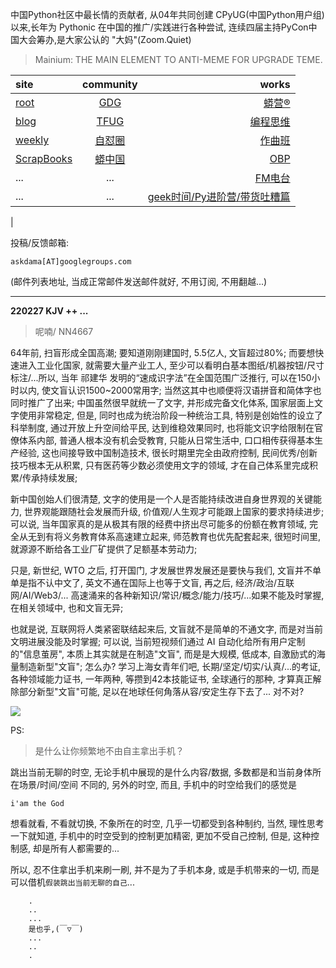 中国Python社区中最长情的贡献者, 从04年共同创建 CPyUG(中国Python用户组)以来,长年为 Pythonic 在中国的推广/实践进行各种尝试, 连续四届主持PyCon中国大会筹办,是大家公认的 "大妈"(Zoom.Quiet)

> Mainium: THE MAIN ELEMENT TO ANTI-MEME FOR UPGRADE TEME.

| site | community | works |
| :-----| :----: | ----: |
| [root](http://zoomquiet.io/) | [GDG](https://blog.zhgdg.org/) | [蟒营®](https://doc.101.camp/) |
| [blog](https://blog.zoomquiet.io/pages/zoomquiet.html) | [TFUG](http://zh.tfug.world/) | [编程思维](https://py.101.camp/) |
| [weekly](http://weekly.pychina.org/) | [自怼圈](https://du.101.camp/) | [作曲班](https://mu.101.camp/) |
| [ScrapBooks](https://zoomquiet.io/collection.html) | [蟒中国](https://pychina.org/) | [OBP](https://zoomquiet.io/obp/index.html) |
| ... | ... | [FM电台](https://fm.101.camp/) |
| ... | ... | [geek时间/Py进阶营/带货吐糟篇](https://fm.101.camp/2020/geek2py-dama.html) 
 |


投稿/反馈邮箱:

    askdama[AT]googlegroups.com

(邮件列表地址, 
当成正常邮件发送邮件就好, 不用订阅, 不用翻越...)



---------------------------------------------------
**220227 KJV ++ ...**


> 呢喃/ NN4667




64年前, 扫盲形成全国高潮; 要知道刚刚建国时, 5.5亿人, 文盲超过80%; 而要想快速进入工业化国家, 就需要大量产业工人, 至少可以看明白基本图纸/机器按钮/尺寸标注/...所以, 当年 祁建华 发明的“速成识字法”在全国范围广泛推行, 可以在150小时以内, 使文盲认识1500~2000常用字; 当然这其中也顺便将汉语拼音和简体字也同时推广了出来;
中国虽然很早就统一了文字, 并形成完备文化体系, 国家层面上文字使用非常稳定, 但是, 同时也成为统治阶段一种统治工具, 特别是创始性的设立了科举制度, 通过开放上升空间给平民, 达到维稳效果同时, 也将能文识字给限制在官僚体系内部, 普通人根本没有机会受教育, 只能从日常生活中, 口口相传获得基本生产经验, 这也间接导致中国制造技术, 很长时期里完全由政府控制, 民间优秀/创新技巧根本无从积累, 只有医药等少数必须使用文字的领域, 才在自己体系里完成积累/传承持续发展;

新中国创始人们很清楚, 文字的使用是一个人是否能持续改进自身世界观的关键能力, 世界观能跟随社会发展而升级, 价值观/人生观才可能跟上国家的要求持续进步; 可以说, 当年国家真的是从极其有限的经费中挤出尽可能多的份额在教育领域, 完全从无到有将义务教育体系高速建立起来, 师范教育也优先配套起来, 很短时间里, 就源源不断给各工业厂矿提供了足额基本劳动力;

只是, 新世纪, WTO 之后, 打开国门, 才发展世界发展还是要快与我们, 文盲并不单单是指不认中文了, 英文不通在国际上也等于文盲, 再之后, 经济/政治/互联网/AI/Web3/... 高速涌来的各种新知识/常识/概念/能力/技巧/...如果不能及时掌握, 在相关领域中, 也和文盲无异; 

也就是说, 互联网将人类紧密联结起来后, 文盲就不是简单的不通文字, 而是对当前文明进展没能及时掌握; 可以说, 当前短视频们通过 AI 自动化给所有用户定制的"信息茧房", 本质上其实就是在制造"文盲", 而是是大规模, 低成本, 自激励式的海量制造新型"文盲"; 怎么办? 学习上海女青年们吧, 长期/坚定/切实/认真/...的考证, 各种领域能力证书, 一年两种, 等攒到42本技能证书, 全球通行的那种, 才算真正解除部分新型"文盲"可能, 足以在地球任何角落从容/安定生存下去了...
对不对?​



![](https://ipic.zoomquiet.top/2022-02-26-zq42-today-card-2202.027.jpeg)




PS:
> 是什么让你频繁地不由自主拿出手机？

跳出当前无聊的时空,
无论手机中展现的是什么内容/数据,
多数都是和当前身体所在场景/时间/空间 不同的,
另外的时空,
而且, 手机中的时空给我们的感觉是

    i'am the God

想看就看, 不看就切换,
不象所在的时空, 几乎一切都受到各种制约,
当然,
理性思考一下就知道,
手机中的时空受到的控制更加精密, 更加不受自己控制,
但是, 这种控制感,
却是所有人都需要的...

所以, 
忍不住拿出手机来刷一刷,
并不是为了手机本身, 或是手机带来的一切,
而是可以借机`假装跳出当前无聊的自己`...



```
    .
    ..
    ...
    是也乎,(￣▽￣)
    ...
    ..
    .
```



